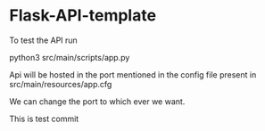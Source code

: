 # Flask-API-template
To test the API run

python3 src/main/scripts/app.py

Api will be hosted in the port mentioned in the config file present in src/main/resources/app.cfg

We can change the port to which ever we want.

This is test commit
